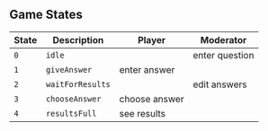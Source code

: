 ## Game States

| State  | Description | Player | Moderator |
|---|---|---|---|
| `0` | `idle` |  | enter question |
| `1` | `giveAnswer` | enter answer |  |
| `2` | `waitForResults` |  | edit answers |
| `3` | `chooseAnswer` | choose answer |  |
| `4` | `resultsFull` | see results |  |
